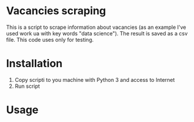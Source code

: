 # Vacancies scraping

This is a script to scrape information about vacancies (as an example I've used work ua with key words "data science"). The result is saved as a csv file.
This code uses only for testing.

# Installation

  1. Copy scripti to you machine with Python 3 and access to Internet
  2. Run script
  
# Usage
